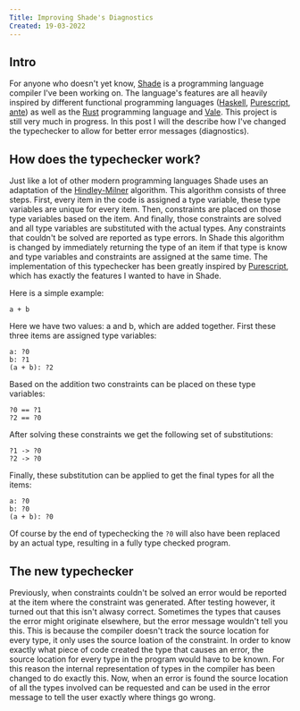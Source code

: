 ```yaml
---
Title: Improving Shade's Diagnostics
Created: 19-03-2022
---
```


## Intro
For anyone who doesn't yet know, [Shade][shade] is a programming language compiler I've been working on. The language's
features are all heavily inspired by different functional programming languages ([Haskell][hs], [Purescript][ps],
[ante][ante]) as well as the [Rust][rs] programming language and [Vale][vale]. This project is still very much in
progress. In this post I will the describe how I've changed the typechecker to allow for better error messages
(diagnostics).

## How does the typechecker work?
Just like a lot of other modern programming languages Shade uses an adaptation of the [Hindley-Milner][hm] algorithm.
This algorithm consists of three steps. First, every item in the code is assigned a type variable, these type variables
are unique for every item. Then, constraints are placed on those type variables based on the item. And finally, those
constraints are solved and all type variables are substituted with the actual types. Any constraints that couldn't be
solved are reported as type errors. In Shade this algorithm is changed by immediately returning the type of an item if
that type is know and type variables and constraints are assigned at the same time. The implementation of this
typechecker has been greatly inspired by [Purescript][ps], which has exactly the features I wanted to have in Shade.

Here is a simple example:
```
a + b
```
Here we have two values: a and b, which are added together. First these three items are assigned type variables:
```
a: ?0
b: ?1
(a + b): ?2
```
Based on the addition two constraints can be placed on these type variables:
```
?0 == ?1
?2 == ?0
```
After solving these constraints we get the following set of substitutions:
```
?1 -> ?0
?2 -> ?0
```
Finally, these substitution can be applied to get the final types for all the items:
```
a: ?0
b: ?0
(a + b): ?0
```
Of course by the end of typechecking the `?0` will also have been replaced by an actual type, resulting in a fully type
checked program.

## The new typechecker
Previously, when constraints couldn't be solved an error would be reported at the item where the constraint was
generated. After testing however, it turned out that this isn't alwasy correct. Sometimes the types that causes the
error might originate elsewhere, but the error message wouldn't tell you this. This is because the compiler doesn't
track the source location for every type, it only uses the source loation of the constraint. In order to know exactly
what piece of code created the type that causes an error, the source location for every type in the program would have
to be known. For this reason the internal representation of types in the compiler has been changed to do exactly this.
Now, when an error is found the source location of all the types involved can be requested and  can be used in the error
message to tell the user exactly where things go wrong.

[hm]: https://en.wikipedia.org/wiki/Hindley%E2%80%93Milner_type_system
[hs]: https://www.haskell.org/
[ps]: https://www.github.com/purescript/purescript
[rs]: https://www.rust-lang.org/
[ante]: http://antelang.org/
[shade]: /projects#shade
[vale]: https://vale.dev/
